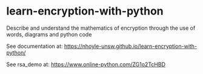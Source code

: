 # learn-encryption-with-python

Describe and understand the mathematics of encryption through the use of words, diagrams and python code

See documentation at: https://nhoyle-unsw.github.io/learn-encryption-with-python/

See rsa_demo at: https://www.online-python.com/ZG1o2TcHBD

